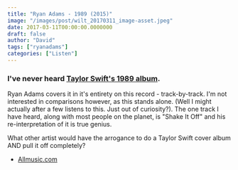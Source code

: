 ```yaml
---
title: "Ryan Adams - 1989 (2015)"
image: "/images/post/wilt_20170311_image-asset.jpeg"
date: 2017-03-11T00:00:00.0000000
draft: false
author: "David"
tags: ["ryanadams"]
categories: ["Listen"]
---
```

### I've never heard [Taylor Swift's 1989 album](http://www.allmusic.com/album/1989-mw0002726289).

 Ryan Adams covers it in it's entirety on this record - track-by-track. I'm not interested in comparisons however, as this stands alone. (Well I might actually after a few listens to this. Just out of curiosity?). The one track I have heard, along with most people on the planet, is "Shake It Off" and his re-interpretation of it is true genius.

 What other artist would have the arrogance to do a Taylor Swift cover album AND pull it off completely? 

-  [Allmusic.com](http://www.allmusic.com/album/1989-mw0002882402)